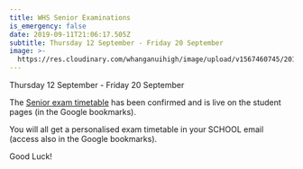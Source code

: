 ```yaml
---
title: WHS Senior Examinations
is_emergency: false
date: 2019-09-11T21:06:17.505Z
subtitle: Thursday 12 September - Friday 20 September
image: >-
  https://res.cloudinary.com/whanganuihigh/image/upload/v1567460745/2019_Snr_Exams.Sept.jpg
---
```

Thursday 12 September - Friday 20 September

The [Senior exam timetable](https://res.cloudinary.com/whanganuihigh/image/upload/v1567463354/Events/2019_Snr_Exams.Sept.pdf) has been confirmed and is live on the student pages (in the Google bookmarks).

You will all get a personalised exam timetable in your SCHOOL email (access also in the Google bookmarks). 

Good Luck!
